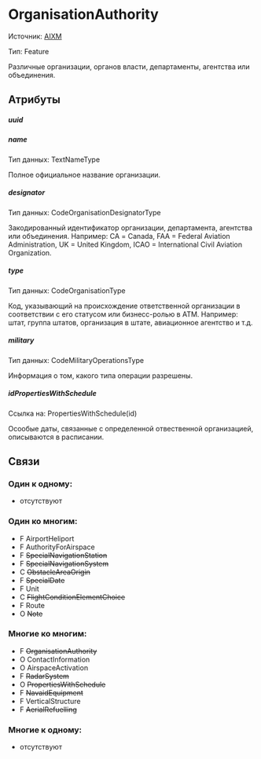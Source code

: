 OrganisationAuthority
====
Источник: [AIXM](https://extranet.eurocontrol.int/http://webprisme.cfmu.eurocontrol.int/aixmwiki_public/bin/view/AIXM/Class_OrganisationAuthority)

Тип: Feature

Различные организации, органов власти, департаменты, агентства или объединения.

## Атрибуты

##### uuid

##### name
Тип данных: TextNameType

Полное официальное название организации.

##### designator
Тип данных: CodeOrganisationDesignatorType

Закодированный идентификатор организации, департамента, агентства или объединения.
Например: СА = Canada, FAA = Federal Aviation Administration, UK = United Kingdom, ICAO = International Civil Aviation Organization.

##### type
Тип данных: CodeOrganisationType

Код, указывающий на происхождение ответственной организации в соответствии с его статусом или бизнесс-ролью в ATM.
Например: штат, группа штатов, организация в штате, авиационное агентство и т.д.

##### military
Тип данных: CodeMilitaryOperationsType

Информация о том, какого типа операции разрешены.

##### idPropertiesWithSchedule
Ссылка на: PropertiesWithSchedule(id)

Осообые даты, связанные с определенной отвественной организацией, описываются в расписании.

## Связи

### Один к одному:

- отсутствуют

### Один ко многим:

- F AirportHeliport
- F AuthorityForAirspace
- F ~~SpecialNavigationStation~~
- F ~~SpecialNavigationSystem~~
- C ~~ObstacleAreaOrigin~~
- F ~~SpecialDate~~
- F Unit
- C ~~FlightConditionElementChoice~~
- F Route
- O ~~Note~~


### Многие ко многим:

- F ~~OrganisationAuthority~~
- O ContactInformation
- O AirspaceActivation
- F ~~RadarSystem~~
- O ~~PropertiesWithSchedule~~
- F ~~NavaidEquipment~~
- F VerticalStructure
- F ~~AerialRefuelling~~

### Многие к одному:

- отсутствуют
